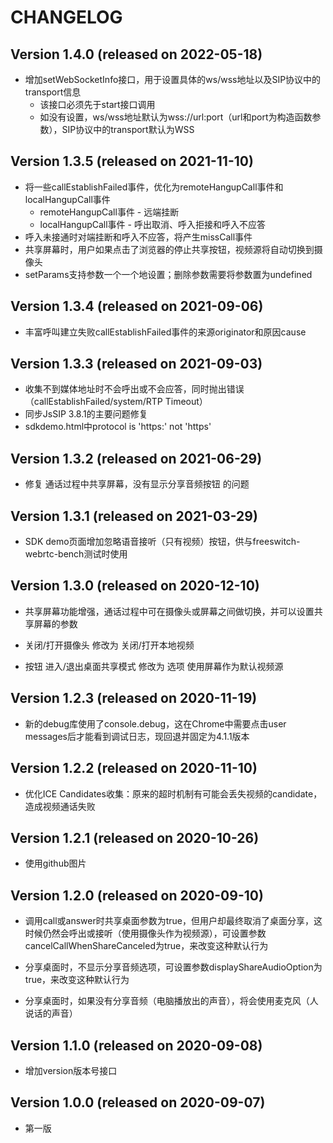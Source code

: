 CHANGELOG
=========

Version 1.4.0 (released on 2022-05-18)
---------------------------------------

* 增加setWebSocketInfo接口，用于设置具体的ws/wss地址以及SIP协议中的transport信息
  * 该接口必须先于start接口调用
  * 如没有设置，ws/wss地址默认为wss://url:port（url和port为构造函数参数），SIP协议中的transport默认为WSS

Version 1.3.5 (released on 2021-11-10)
---------------------------------------

* 将一些callEstablishFailed事件，优化为remoteHangupCall事件和localHangupCall事件
  * remoteHangupCall事件 - 远端挂断
  * localHangupCall事件 - 呼出取消、呼入拒接和呼入不应答
* 呼入未接通时对端挂断和呼入不应答，将产生missCall事件
* 共享屏幕时，用户如果点击了浏览器的停止共享按钮，视频源将自动切换到摄像头
* setParams支持参数一个一个地设置；删除参数需要将参数置为undefined

Version 1.3.4 (released on 2021-09-06)
---------------------------------------

* 丰富呼叫建立失败callEstablishFailed事件的来源originator和原因cause

Version 1.3.3 (released on 2021-09-03)
---------------------------------------

* 收集不到媒体地址时不会呼出或不会应答，同时抛出错误（callEstablishFailed/system/RTP Timeout）
* 同步JsSIP 3.8.1的主要问题修复
* sdkdemo.html中protocol is 'https:' not 'https'

Version 1.3.2 (released on 2021-06-29)
---------------------------------------

* 修复 通话过程中共享屏幕，没有显示分享音频按钮 的问题

Version 1.3.1 (released on 2021-03-29)
---------------------------------------

* SDK demo页面增加忽略语音接听（只有视频）按钮，供与freeswitch-webrtc-bench测试时使用

Version 1.3.0 (released on 2020-12-10)
---------------------------------------

* 共享屏幕功能增强，通话过程中可在摄像头或屏幕之间做切换，并可以设置共享屏幕的参数

* 关闭/打开摄像头 修改为 关闭/打开本地视频

* 按钮 进入/退出桌面共享模式 修改为 选项 使用屏幕作为默认视频源

Version 1.2.3 (released on 2020-11-19)
---------------------------------------

* 新的debug库使用了console.debug，这在Chrome中需要点击user messages后才能看到调试日志，现回退并固定为4.1.1版本

Version 1.2.2 (released on 2020-11-10)
---------------------------------------

* 优化ICE Candidates收集：原来的超时机制有可能会丢失视频的candidate，造成视频通话失败

Version 1.2.1 (released on 2020-10-26)
---------------------------------------

* 使用github图片

Version 1.2.0 (released on 2020-09-10)
---------------------------------------

* 调用call或answer时共享桌面参数为true，但用户却最终取消了桌面分享，这时候仍然会呼出或接听（使用摄像头作为视频源），可设置参数cancelCallWhenShareCanceled为true，来改变这种默认行为

* 分享桌面时，不显示分享音频选项，可设置参数displayShareAudioOption为true，来改变这种默认行为

* 分享桌面时，如果没有分享音频（电脑播放出的声音），将会使用麦克风（人说话的声音）

Version 1.1.0 (released on 2020-09-08)
---------------------------------------

* 增加version版本号接口

Version 1.0.0 (released on 2020-09-07)
---------------------------------------

* 第一版
